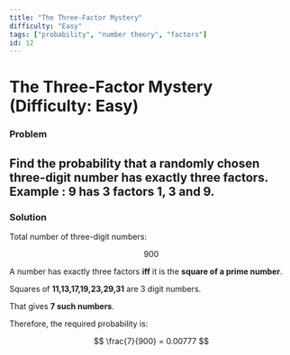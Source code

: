 ```yaml
---
title: "The Three-Factor Mystery"
difficulty: "Easy"
tags: ["probability", "number theory", "factors"]
id: 12
---
```


# The Three-Factor Mystery (Difficulty: Easy)

### Problem  
Find the probability that a randomly chosen **three-digit number** has exactly **three factors**.
Example : 9 has 3 factors 1, 3 and 9.
---

### Solution  

Total number of three-digit numbers:  

$$
900
$$  

A number has exactly three factors **iff** it is the **square of a prime number**.  

Squares of **11,13,17,19,23,29,31** are 3 digit numbers.

That gives **7 such numbers**.  

Therefore, the required probability is:  

$$
\frac{7}{900} = 0.00777
$$
